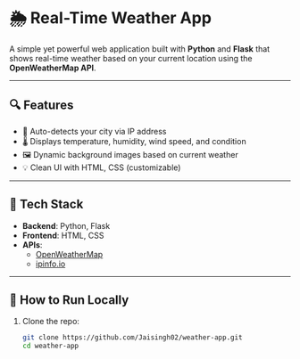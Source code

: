 # 🌦️ Real-Time Weather App

A simple yet powerful web application built with **Python** and **Flask** that shows real-time weather based on your current location using the **OpenWeatherMap API**.

---

## 🔍 Features

- 📍 Auto-detects your city via IP address
- 🌡️ Displays temperature, humidity, wind speed, and condition
- 🖼️ Dynamic background images based on current weather
- 💡 Clean UI with HTML, CSS (customizable)

---

## 🚀 Tech Stack

- **Backend**: Python, Flask
- **Frontend**: HTML, CSS
- **APIs**: 
  - [OpenWeatherMap](https://openweathermap.org/api)
  - [ipinfo.io](https://ipinfo.io/)

---

## 🧪 How to Run Locally

1. Clone the repo:

   ```bash
   git clone https://github.com/Jaisingh02/weather-app.git
   cd weather-app
